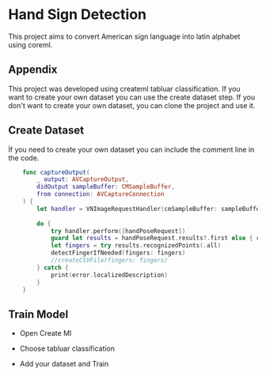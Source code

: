 
# Hand Sign Detection

This project aims to convert American sign language into latin alphabet using coreml.  


## Appendix

This project was developed using createml tabluar classification. If you want to create your own dataset you can use the create dataset step. If you don't want to create your own dataset, you can clone the project and use it. 


## Create Dataset
İf you need to create your own dataset you can include the comment line in the code.

```swift
    func captureOutput(
        _ output: AVCaptureOutput,
        didOutput sampleBuffer: CMSampleBuffer,
        from connection: AVCaptureConnection
    ) {
        let handler = VNImageRequestHandler(cmSampleBuffer: sampleBuffer, orientation: .up, options: [:])
        
        do {
            try handler.perform([handPoseRequest])
            guard let results = handPoseRequest.results?.first else { return }
            let fingers = try results.recognizedPoints(.all)
            detectFingerIfNeeded(fingers: fingers)
            //createCSVFile(fingers: fingers)
        } catch {
            print(error.localizedDescription)
        }
    }
```


## Train Model

- Open Create Ml

- Choose tabluar classification 
- Add your dataset and Train


